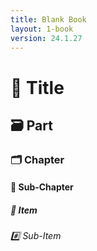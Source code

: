 ```yaml
---
title: Blank Book
layout: 1-book
version: 24.1.27
---
```


# <span class="emoji">📔</span> Title

## <span class="emoji">🗃️</span> Part

### <span class="emoji">🗂️</span> Chapter

#### <span class="emoji">📑</span> Sub-Chapter

##### <span class="emoji">📃</span> Item

###### <span class="emoji">#️⃣</span> Sub-Item